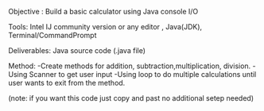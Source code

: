 Objective : Build a basic calculator using Java console I/O

Tools: Intel IJ community version or any editor , Java(JDK), Terminal/CommandPrompt

Deliverables: Java source code (.java file)

Method: -Create methods for addition, subtraction,multiplication, division.
        -Using Scanner to get user input
        -Using loop to do multiple calculations until user wants to exit from the method.

(note: if you want this code just copy and past no additional setep needed)
